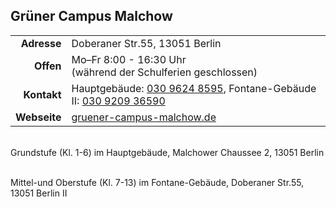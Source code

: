 ## Grüner Campus Malchow

|||
-:|:-
**Adresse** |      Doberaner Str.55, 13051 Berlin
**Offen** |        Mo–Fr 8:00 - 16:30 Uhr<br>(während der Schulferien geschlossen)
**Kontakt** |      Hauptgebäude: <a href="tel:+493096248595">030 9624 8595</a>, Fontane-Gebäude II: <a href="tel:+4930920936590">030 9209 36590</a>       
**Webseite** |      <a class="external_link" target="_blank" href="http://www.gruener-campus-malchow.de/">gruener-campus-malchow.de</a>

<div id="gmap"></div><br>
Grundstufe (Kl. 1-6) im Hauptgebäude, Malchower Chaussee 2, 13051 Berlin<br>
<script>window.onload = showMap('Malchower Chaussee 2, 13051 Berlin', 0, 'gmap_mini')</script><br>

Mittel-und Oberstufe (Kl. 7-13) im Fontane-Gebäude, Doberaner Str.55, 13051 Berlin II
